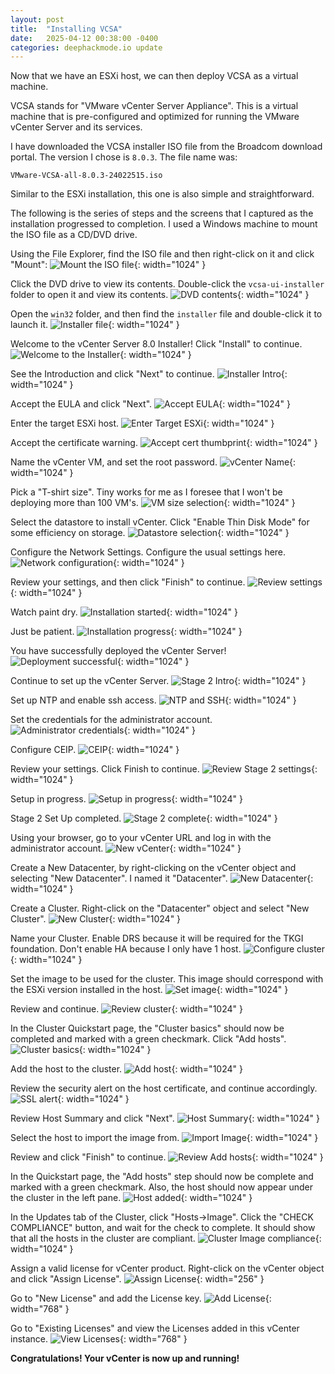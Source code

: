```yaml
---
layout: post
title:  "Installing VCSA"
date:   2025-04-12 00:38:00 -0400
categories: deephackmode.io update
---
```


Now that we have an ESXi host, we can then deploy VCSA as a virtual machine.

VCSA stands for "VMware vCenter Server Appliance".  This is a virtual machine that is pre-configured and optimized for running the VMware vCenter Server and its services.

I have downloaded the VCSA installer ISO file from the Broadcom download portal.  The version I chose is `8.0.3`. The file name was:

```
VMware-VCSA-all-8.0.3-24022515.iso
```

Similar to the ESXi installation, this one is also simple and straightforward.

The following is the series of steps and the screens that I captured as the installation progressed to completion.  I used a Windows machine to mount the ISO file as a CD/DVD drive.

Using the File Explorer, find the ISO file and then right-click on it and click "Mount":
![Mount the ISO file](/assets/images/2025-04-12-installing-vcsa/dvd-1-mount.png "Mount the ISO file"){: width="1024" }

Click the DVD drive to view its contents.  Double-click the `vcsa-ui-installer` folder to open it and view its contents.
![DVD contents](/assets/images/2025-04-12-installing-vcsa/dvd-2-contents.png "DVD contents"){: width="1024" }

Open the `win32` folder, and then find the `installer` file and double-click it to launch it.
![Installer file](/assets/images/2025-04-12-installing-vcsa/dvd-3-installer.png "Installer file"){: width="1024" }

Welcome to the vCenter Server 8.0 Installer!  Click "Install" to continue.
![Welcome to the Installer](/assets/images/2025-04-12-installing-vcsa/install-01.png "filWelcome to the Installer"){: width="1024" }

See the Introduction and click "Next" to continue.
![Installer Intro](/assets/images/2025-04-12-installing-vcsa/install-02.png "Installer Intro"){: width="1024" }

Accept the EULA and click "Next".
![Accept EULA](/assets/images/2025-04-12-installing-vcsa/install-03.png "Accept EULA"){: width="1024" }

Enter the target ESXi host.
![Enter Target ESXi](/assets/images/2025-04-12-installing-vcsa/install-04.png "Enter Target ESXi"){: width="1024" }

Accept the certificate warning.
![Accept cert thumbprint](/assets/images/2025-04-12-installing-vcsa/install-05.png "Accept cert thumbprint"){: width="1024" }

Name the vCenter VM, and set the root password.
![vCenter Name](/assets/images/2025-04-12-installing-vcsa/install-06.png "vCenter Name"){: width="1024" }

Pick a "T-shirt size".  Tiny works for me as I foresee that I won't be deploying more than 100 VM's.
![VM size selection](/assets/images/2025-04-12-installing-vcsa/install-07.png "VM size selection"){: width="1024" }

Select the datastore to install vCenter.  Click "Enable Thin Disk Mode" for some efficiency on storage.
![Datastore selection](/assets/images/2025-04-12-installing-vcsa/install-08.png "Datastore selection"){: width="1024" }

Configure the Network Settings.  Configure the usual settings here.
![Network configuration](/assets/images/2025-04-12-installing-vcsa/install-09.png "Network configuration"){: width="1024" }

Review your settings, and then click "Finish" to continue.
![Review settings](/assets/images/2025-04-12-installing-vcsa/install-10.png "Review settings"){: width="1024" }

Watch paint dry.
![Installation started](/assets/images/2025-04-12-installing-vcsa/install-11.png "Installation started"){: width="1024" }

Just be patient.
![Installation progress](/assets/images/2025-04-12-installing-vcsa/install-12.png "Installation progress"){: width="1024" }

You have successfully deployed the vCenter Server!
![Deployment successful](/assets/images/2025-04-12-installing-vcsa/install-13.png "Deployment successful"){: width="1024" }

Continue to set up the vCenter Server.
![Stage 2 Intro](/assets/images/2025-04-12-installing-vcsa/stage2-01.png "Stage 2 Intro"){: width="1024" }

Set up NTP and enable ssh access.
![NTP and SSH](/assets/images/2025-04-12-installing-vcsa/stage2-02.png "NTP and SSH"){: width="1024" }

Set the credentials for the administrator account.
![Administrator credentials](/assets/images/2025-04-12-installing-vcsa/stage2-03.png "Administrator credentials"){: width="1024" }

Configure CEIP.
![CEIP](/assets/images/2025-04-12-installing-vcsa/stage2-04.png "CEIP"){: width="1024" }

Review your settings.  Click Finish to continue.
![Review Stage 2 settings](/assets/images/2025-04-12-installing-vcsa/stage2-05.png "Review Stage 2 settings"){: width="1024" }

Setup in progress.
![Setup in progress](/assets/images/2025-04-12-installing-vcsa/stage2-06.png "Setup in progress"){: width="1024" }

Stage 2 Set Up completed.
![Stage 2 complete](/assets/images/2025-04-12-installing-vcsa/stage2-07.png "Stage 2 complete"){: width="1024" }

Using your browser, go to your vCenter URL and log in with the administrator account.
![New vCenter](/assets/images/2025-04-12-installing-vcsa/vcenter-login-page.png "New vCenter"){: width="1024" }

Create a New Datacenter, by right-clicking on the vCenter object and selecting "New Datacenter".  I named it "Datacenter".
![New Datacenter](/assets/images/2025-04-12-installing-vcsa/vcenter-01.png "New Datacenter"){: width="1024" }

Create a Cluster.  Right-click on the "Datacenter" object and select "New Cluster".
![New Cluster](/assets/images/2025-04-12-installing-vcsa/vcenter-02.png "New Cluster"){: width="1024" }

Name your Cluster.  Enable DRS because it will be required for the TKGI foundation.  Don't enable HA because I only have 1 host.
![Configure cluster](/assets/images/2025-04-12-installing-vcsa/vcenter-03.png "Configure cluster"){: width="1024" }

Set the image to be used for the cluster.  This image should correspond with the ESXi version installed in the host.
![Set image](/assets/images/2025-04-12-installing-vcsa/vcenter-04.png "Set image"){: width="1024" }

Review and continue.
![Review cluster](/assets/images/2025-04-12-installing-vcsa/vcenter-05.png "Review cluster"){: width="1024" }

In the Cluster Quickstart page, the "Cluster basics" should now be completed and marked with a green checkmark.  Click "Add hosts".
![Cluster basics](/assets/images/2025-04-12-installing-vcsa/vcenter-06.png "Cluster basics"){: width="1024" }

Add the host to the cluster.
![Add host](/assets/images/2025-04-12-installing-vcsa/vcenter-07.png "Add host"){: width="1024" }

Review the security alert on the host certificate, and continue accordingly.
![SSL alert](/assets/images/2025-04-12-installing-vcsa/vcenter-08.png "SSL alert"){: width="1024" }

Review Host Summary and click "Next".
![Host Summary](/assets/images/2025-04-12-installing-vcsa/vcenter-09.png "Host Summary"){: width="1024" }

Select the host to import the image from.
![Import Image](/assets/images/2025-04-12-installing-vcsa/vcenter-10.png "Import Image"){: width="1024" }

Review and click "Finish" to continue.
![Review Add hosts](/assets/images/2025-04-12-installing-vcsa/vcenter-11.png "Review Add hosts"){: width="1024" }

In the Quickstart page, the "Add hosts" step should now be complete and marked with a green checkmark.  Also, the host should now appear under the cluster in the left pane.
![Host added](/assets/images/2025-04-12-installing-vcsa/vcenter-12.png "Host added"){: width="1024" }

In the Updates tab of the Cluster, click "Hosts->Image".  Click the "CHECK COMPLIANCE" button, and wait for the check to complete.  It should show that all the hosts in the cluster are compliant.
![Cluster Image compliance](/assets/images/2025-04-12-installing-vcsa/vcenter-13.png "Cluster Image compliance"){: width="1024" }

Assign a valid license for vCenter product.  Right-click on the vCenter object and click "Assign License".
![Assign License](/assets/images/2025-04-12-installing-vcsa/vcenter-assign-license.png "Assign License"){: width="256" }

Go to "New License" and add the License key.
![Add License](/assets/images/2025-04-12-installing-vcsa/vcenter-assign-new-license.png "Add License"){: width="768" }

Go to "Existing Licenses" and view the Licenses added in this vCenter instance.
![View Licenses](/assets/images/2025-04-12-installing-vcsa/vcenter-licenses.png "View Licenses"){: width="768" }

**Congratulations!  Your vCenter is now up and running!**
